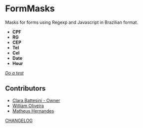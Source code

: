 # FormMasks

Masks for forms using Regexp and Javascript in Brazilian format.

- **CPF**
- **RG**
- **CEP**
- **Tel**
- **Cel**
- **Date**
- **Hour**

*[Do a test](http://clarabatt.github.io/form-masks/)*

## Contributors

- [Clara Battesini - Owner](https://github.com/clarabatt)
- [William Oliveira](https://github.com/woliveiras)
- [Matheus Hernandes](https://github.com/devmath)

[CHANGELOG](https://github.com/clarabatt/form-masks/blob/master/CHANGELOG.md)
